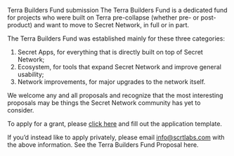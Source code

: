 Terra Builders Fund submission
The Terra Builders Fund is a dedicated fund for projects who were built on Terra pre-collapse (whether pre- or post-product) and want to move to Secret Network, in full or in part.

The Terra Builders Fund was established mainly for these three categories:

1. Secret Apps, for everything that is directly built on top of Secret Network;
2. Ecosystem, for tools that expand Secret Network and improve general usability;
3. Network improvements, for major upgrades to the network itself.

We welcome any and all proposals and recognize that the most interesting proposals may be things the Secret Network community has yet to consider.

To apply for a grant, please [click here](https://github.com/scrtlabs/TerraBuildersFund/issues/new?assignees=&labels=&template=terra_grant_application.md&title=%3CYour+Project+Name%3E) and fill out the application template.

If you’d instead like to apply privately, please email info@scrtlabs.com with the above information.
See the Terra Builders Fund Proposal here.
